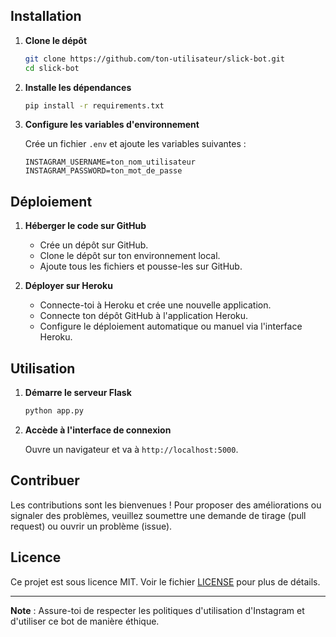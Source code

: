 ## Installation

1. **Clone le dépôt**

    ```bash
    git clone https://github.com/ton-utilisateur/slick-bot.git
    cd slick-bot
    ```

2. **Installe les dépendances**

    ```bash
    pip install -r requirements.txt
    ```

3. **Configure les variables d'environnement**

    Crée un fichier `.env` et ajoute les variables suivantes :

    ```
    INSTAGRAM_USERNAME=ton_nom_utilisateur
    INSTAGRAM_PASSWORD=ton_mot_de_passe
    ```

## Déploiement

1. **Héberger le code sur GitHub**

    - Crée un dépôt sur GitHub.
    - Clone le dépôt sur ton environnement local.
    - Ajoute tous les fichiers et pousse-les sur GitHub.

2. **Déployer sur Heroku**

    - Connecte-toi à Heroku et crée une nouvelle application.
    - Connecte ton dépôt GitHub à l'application Heroku.
    - Configure le déploiement automatique ou manuel via l'interface Heroku.

## Utilisation

1. **Démarre le serveur Flask**

    ```bash
    python app.py
    ```

2. **Accède à l'interface de connexion**

    Ouvre un navigateur et va à `http://localhost:5000`.

## Contribuer

Les contributions sont les bienvenues ! Pour proposer des améliorations ou signaler des problèmes, veuillez soumettre une demande de tirage (pull request) ou ouvrir un problème (issue).

## Licence

Ce projet est sous licence MIT. Voir le fichier [LICENSE](LICENSE) pour plus de détails.

---

**Note** : Assure-toi de respecter les politiques d'utilisation d'Instagram et d'utiliser ce bot de manière éthique.
